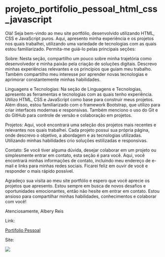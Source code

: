 # projeto_portifolio_pessoal_html_css_javascript

 Olá! Seja bem-vindo ao meu site portfólio, desenvolvido utilizando HTML, CSS e JavaScript puros. Aqui, apresento minha experiência e os projetos nos quais trabalhei, utilizando uma variedade de tecnologias com as quais estou familiarizado. Permita-me guiá-lo pelas principais seções:

Sobre: Nesta seção, compartilho um pouco sobre minha trajetória como desenvolvedor e minha paixão pela criação de soluções digitais. Descrevo minhas experiências relevantes e os princípios que guiam meu trabalho. Também compartilho meu interesse por aprender novas tecnologias e aprimorar constantemente minhas habilidades.

Linguagens e Tecnologias: Na seção de Linguagens e Tecnologias, apresento as ferramentas e tecnologias com as quais tenho experiência. Utilizo HTML, CSS e JavaScript como base para construir meus projetos. Além disso, estou familiarizado com o framework Bootstrap, que utilizo para criar interfaces modernas e responsivas. Também menciono o uso do Git e do GitHub para controle de versão e colaboração em projetos.

Projetos: Aqui, você encontrará uma seleção dos projetos mais recentes e relevantes nos quais trabalhei. Cada projeto possui sua própria página, onde descrevo o objetivo, a abordagem e as tecnologias utilizadas. Utilizando minhas habilidades crio soluções estilizadas e responsivas.

Contato: Se você tiver alguma dúvida, desejar colaborar em um projeto ou simplesmente entrar em contato, esta seção é para você. Aqui, você encontrará minhas informações de contato, incluindo meu endereço de e-mail e links para minhas redes sociais. Ficarei feliz em ouvir de você e responder o mais rápido possível.

Agradeço sua visita ao meu site portfólio e espero que você aprecie os projetos que apresento. Estou sempre em busca de novos desafios e oportunidades emocionantes, então não hesite em entrar em contato. Estou ansioso para compartilhar minhas habilidades, conhecimentos e colaborar com você!

Atenciosamente,
Albery Reis

Link:

[Portifolio Pessoal](https://alberyreis.github.io/portifolio_pessoal/)

Site:

![](https://github.com/alberyReis/portifolio_pessoal/blob/master/assets/img/template_portifolio_pessoal.png)

